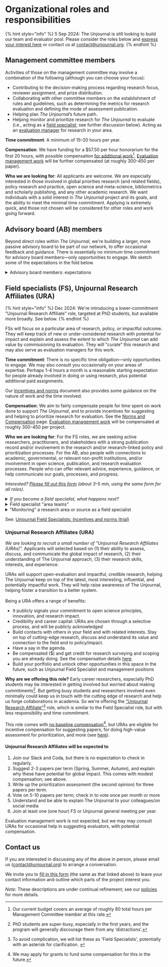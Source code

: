 # Organizational roles and responsibilities

{% hint style="info" %}
5 Sep 2024: The Unjournal is still looking to build our team and evaluator pool. Please consider the roles below and [express your interest here](https://coda.io/form/Join-the-Unjournal_dc3NLlpa-eq) or contact us at contact@unjournal.org.
{% endhint %}

## **Management committee members**

Activities of those on the management committee may involve a combination of the following (although you can choose your focus):

* Contributing to the decision-making process regarding research focus, reviewer assignment, and prize distribution.
* Collaborating with other committee members on the establishment of rules and guidelines, such as determining the metrics for research evaluation and defining the mode of assessment publication.
* Helping plan _The Unjournal_’s future path.
* Helping monitor and prioritize research for _The Unjournal_ to evaluate (i.e., acting as a [field specialist](./#field-specialists-fs); see further discussion below). Acting as an [evaluation manager](../../management-tech-details-discussion/management-process/) for research in your area.

**Time commitment**: A minimum of 15–20 hours per year.

**Compensation**: We have funding for a $57.50 per hour honorarium for the first 20 hours, with possible compensation [for additional work](#user-content-fn-1)[^1]. [Evaluation management work](../../management-tech-details-discussion/management-process/) will be further compensated (at roughly $300–$450 per paper).

**Who we are looking for**: All applicants are welcome. We are especially interested in those involved in global priorities research (and related fields), policy research and practice, open science and meta-science, bibliometrics and scholarly publishing, and any other academic research. We want individuals with a solid interest in _The Unjournal_ project and its goals, and the ability to meet the minimal time commitment. Applying is extremely quick, and those not chosen will be considered for other roles and work going forward.

## **Advisory board (AB) members**&#x20;

Beyond direct roles within _The Unjournal_, we're building a larger, more passive advisory board to be part of our network, to offer occasional feedback and guidance. There is essentially no minimum time commitment for advisory board members—only opportunities to engage.  We sketch some of the expectations in the fold below.

<details>

<summary>Advisory board members: expectations </summary>

_As an AB member..._

* you agree to be listed on our page as being on the advisory board.
* you have the option (but not the expectation or requirement) to join our Slack, and to check in once in a while.
* you will be looped in for your input on some decisions surrounding _The Unjournal_'s policies and direction. Such communications might occur once per month, and you are not obligated to respond.&#x20;
* you may be invited to occasional video meetings (again optional).
* you are “in our system” and we may consult you for other work.&#x20;
* you will be compensated for anything that requires a substantial amount of your time that does not overlap with your regular work.

</details>

## **Field specialists (FS), Unjournal Research Affiliates (URA)**

{% hint style="info" %}
Dec 2024: We're introducing a lower-commitment "Unjournal Research Affiliate" role, targeted at PhD students, but available more broadly. See below.&#x20;
{% endhint %}

FSs will focus on a particular area of research, policy, or impactful outcome. They will keep track of new or under-considered research with potential for impact and explain and assess the extent to which _The Unjournal_ can add value by commissioning its evaluation. They will "curate" this research and may also serve as evaluation managers for this work.

**Time commitment**: There is no specific time obligation—only opportunities to engage. We may also consult you occasionally on your areas of expertise. Perhaps 1–4 hours a month is a reasonable starting expectation for people already involved in doing or using research, plus potential additional paid assignments.

Our [Incentives and norms](https://docs.google.com/document/d/1aGVf9Hq6PRVy1dYFVvLw47Mg96ZMWKbq3G3wbQdD9ZE/edit) document also provides some guidance on the nature of work and the time involved.

**Compensation:** We aim to fairly compensate people for time spent on work done to support _The Unjournal_, and to provide incentives for suggesting and helping to prioritize research for evaluation. See the [Norms and Compensation](https://coda.io/@contact-unjournal/public-pages-of-the-unjournal/norms-compensation-for-fs-management-team-30) page.   [Evaluation management work](../../management-tech-details-discussion/management-process/) will be compensated at roughly $300–$450 per project.

**Who we are looking for**: For the FS roles, we are seeking active researchers, practitioners, and stakeholders with a strong publication record and/or involvement in the research and/or research-linked policy and prioritization processes. For the AB, also people with connections to academic, governmental, or relevant non-profit institutions, and/or involvement in open science, publication, and research evaluation processes. People who can offer relevant advice, experience, guidance, or help communicate our goals, processes, and progress.

_Interested?_ [_Please fill out_ _this form_](https://coda.io/form/Join-the-Unjournal_dc3NLlpa-eq) _(about 3–5 min, using the same form for all roles)._

<details>

<summary><em>If you become a field specialist, what happens next?</em></summary>

You will be asked to fill out  to let us know what fields, topics, and sources of research you would like to "monitor" or dig into to help identify and curate work relevant for _Unjournal_ evaluation, as well as outlining your areas of expertise (the form takes perhaps 5–20 minutes).

This survey helps us understand when to contact you to ask if you want to be an evaluation manager on a paper we have prioritized for evaluation.

Guided by this survey form (along with discussions we will have with you, and coordination with the team), we will develop an “assignment” that specifies the area you will cover. We will try to divide the space and not overlap between field specialists. This scope can be as broad or focused as you like.&#x20;

Within your area, you keep a record of the research that seems relevant (and why, and what particularly needs evaluation, etc.) and enter it in our database. (Alternatively, you can pass your notes to us for recording.)

We will compensate you for the time you spend on this process (details tbd), particularly to the extent that the time you spend does not contribute to your other work or research. (See [incentives and norms](https://docs.google.com/document/d/1aGVf9Hq6PRVy1dYFVvLw47Mg96ZMWKbq3G3wbQdD9ZE/edit) [here](https://docs.google.com/document/d/1aGVf9Hq6PRVy1dYFVvLw47Mg96ZMWKbq3G3wbQdD9ZE/edit).)

</details>

<details>

<summary>Field specialist "area teams" </summary>

We are organizing several teams of field specialists (and management and advisory board members). These teams will hold occasional online meetings (perhaps every 3 months) to discuss research to prioritize, and to help coordinate 'who covers what'. If team members are interested, further discussions, meetings, and seminars might be arranged, but this is very much optional.&#x20;

As of Dec 2024, we have  the following teams (organized around fields and outcomes)

1. Development economics and global health and development
2. Economics, welfare, and governance&#x20;
3. Psychology, behavioral science, and attitudes&#x20;
4. Innovation and meta-science, impact of emerging technologies, catastrophic risks
5. Animal welfare: markets, attitudes
6. Environmental economics&#x20;

Other teams are being organized or considered

</details>

<details>

<summary>"Monitoring" a research area or source as a field specialist</summary>

_The Unjournal'_&#x73; field specialists choose an area they want to monitor. By this we mean that a field specialist will

* Keep an eye on designated sources (e.g., particular working paper series) and fields (or outcomes or area codes), perhaps every month or so; consider new work, dig into archives&#x20;
* Let us know what you have been able to cover; if you need to reduce the scope, we can adjust it
* Suggest/Input work into our database … papers/projects/research that seems relevant for _The Unjournal_ to evaluate. Give  some quick ‘prioritization ratings’&#x20;
* If you have time, give a brief on why this work relevant for _UJ_ (impactful, credible, timely, open presentation, policy-relevant, etc) and what areas need particular evaluation and feedback

</details>

See: [Unjournal Field Specialists: Incentives and norms (trial)](https://docs.google.com/document/d/1aGVf9Hq6PRVy1dYFVvLw47Mg96ZMWKbq3G3wbQdD9ZE/edit)



### Unjournal Research Affiliates (URA)

_We are looking to recruit a small number of "Unjournal Research Affiliates (URAs)"._  Applicants will selected based on (1) their ability to assess, discuss, and communicate the global impact of research, (2) their understanding of The Unjournal approach, (3) their research skills, interests, and experience.  &#x20;

URAs will support open-evaluation and impactful, credible research, helping The Unjournal keep on top of the latest, most interesting, influential, and potentially impactful work. They will help raise awareness of The Unjournal, helping foster a transition to a better system. \
\
Being a URA offers a range of benefits:

* It publicly signals your commitment to open science principles, innovation, and research impact.&#x20;
* Credibility and career capital: URAs are chosen through a selective process, and will be publicly acknowledged&#x20;
* Build contacts with others in your field and with related interests. Stay on top of cutting-edge research, discuss and understand its value and connection to the field and to policy/impact.&#x20;
* Have a say in the agenda.&#x20;
* Be compensated ($) and get credit for research surveying and scoping you are already doing. See the compensation details [here](https://coda.io/@contact-unjournal/public-pages-of-the-unjournal/norms-compensation-for-fs-management-team-30).
* Build your portfolio and unlock other opportunities in this space in the future, such as Unjournal Field Specialist and management positions

**Why are we offering this role?** Early career researchers, especially PhD students  may be interested in getting involved but worried about making commitments[^2].  But getting busy students and researchers involved even minimally could keep us in touch with the cutting edge of research and help us forge collaborations in academia. So we're offering the [“Unjournal Research Affiliate”](#user-content-fn-3)[^3] role, which is similar to the Field Specialist role, but with less responsibility and time commitment.  \
\
This role comes with [no baseline compensation](#user-content-fn-4)[^4], but URAs are eligible for incentive compensation for suggesting papers, for doing high-value assessment for prioritization, and more (see [here](https://coda.io/@contact-unjournal/public-pages-of-the-unjournal/norms-compensation-for-fs-management-team-30)).

#### Unjournal Research Affiliates will be expected to

1. Join our Slack and Coda, but there is no expectation to check in regularly.
2. Suggest 2-3 papers per term (Spring, Summer, Autumn), and explain why these have potential for global impact. This comes with modest compensation; see above.
3. Write up the prioritization assessment (the second opinion) for three papers per term.
4. Vote on 5-10 papers per term; check in to vote once per month or more
5. Understand and be able to explain The Unjournal to your colleagues/on social media
6. Join at least one (one hour) FS or Unjournal general meeting per year.

Evaluation management work is not expected, but we may may consult URAs for occasional help in suggesting evaluators, with potential compensation.



## Contact us

If you are interested in discussing any of the above in person, please email us ([contact@unjournal.org](https://app.gitbook.com/u/Kb2a1KdsgsTOM7ZYPPCIyGkho3Q2)) to arrange a conversation.

We invite you to [fill in this form](https://coda.io/form/Join-the-Unjournal_dc3NLlpa-eq) (the same as that linked above) to leave your contact information and outline which parts of the project interest you.

_Note_: These descriptions are under continual refinement; see our [policies](../../policies-projects-evaluation-workflow/) for more details.

[^1]: Our current budget covers an average of roughly 80 total hours per Management Committee member at this rate.

[^2]: PhD students  are super-busy, especially in the first years, and the program will generally discourage them from any ‘distractions’.

[^3]: To avoid complication, we will list these as 'Field Specialists', potentially with an asterisk for clarification.&#x20;

[^4]: We may apply for grants to fund some compensation for this in the future.
